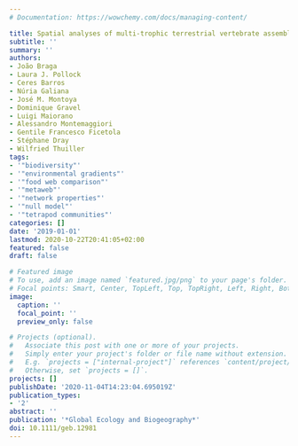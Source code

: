 ```yaml
---
# Documentation: https://wowchemy.com/docs/managing-content/

title: Spatial analyses of multi-trophic terrestrial vertebrate assemblages in Europe
subtitle: ''
summary: ''
authors:
- João Braga
- Laura J. Pollock
- Ceres Barros
- Núria Galiana
- José M. Montoya
- Dominique Gravel
- Luigi Maiorano
- Alessandro Montemaggiori
- Gentile Francesco Ficetola
- Stéphane Dray
- Wilfried Thuiller
tags:
- '"biodiversity"'
- '"environmental gradients"'
- '"food web comparison"'
- '"metaweb"'
- '"network properties"'
- '"null model"'
- '"tetrapod communities"'
categories: []
date: '2019-01-01'
lastmod: 2020-10-22T20:41:05+02:00
featured: false
draft: false

# Featured image
# To use, add an image named `featured.jpg/png` to your page's folder.
# Focal points: Smart, Center, TopLeft, Top, TopRight, Left, Right, BottomLeft, Bottom, BottomRight.
image:
  caption: ''
  focal_point: ''
  preview_only: false

# Projects (optional).
#   Associate this post with one or more of your projects.
#   Simply enter your project's folder or file name without extension.
#   E.g. `projects = ["internal-project"]` references `content/project/deep-learning/index.md`.
#   Otherwise, set `projects = []`.
projects: []
publishDate: '2020-11-04T14:23:04.695019Z'
publication_types:
- '2'
abstract: ''
publication: '*Global Ecology and Biogeography*'
doi: 10.1111/geb.12981
---
```

